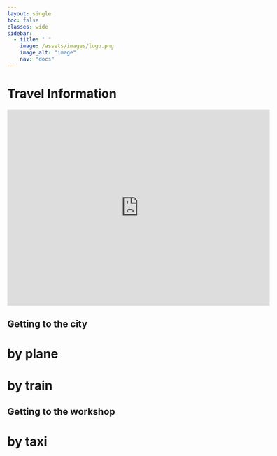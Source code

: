 ```yaml
---
layout: single
toc: false
classes: wide
sidebar:  
  - title: " "   
    image: /assets/images/logo.png
    image_alt: "image"
    nav: "docs"
---
```


# Travel Information

<iframe src="https://www.google.com/maps/embed?pb=!1m18!1m12!1m3!1d1895.3820955837764!2d135.0521891324715!3d34.6788142511598!2m3!1f0!2f0!3f0!3m2!1i1024!2i768!4f13.1!3m3!1m2!1s0x600081171aba2565%3A0x1275afca1c76f34b!2sUniversity+of+Hyogo!5e0!3m2!1sen!2ssg!4v1559327280439!5m2!1sen!2ssg" width="600" height="450" frameborder="0" style="border:0" allowfullscreen></iframe>

## Getting to the city

# by plane

# by train


## Getting to the workshop

# by taxi
